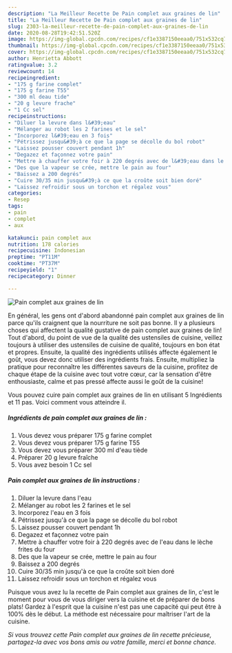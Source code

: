 ```yaml
---
description: "La Meilleur Recette De Pain complet aux graines de lin"
title: "La Meilleur Recette De Pain complet aux graines de lin"
slug: 2303-la-meilleur-recette-de-pain-complet-aux-graines-de-lin
date: 2020-08-28T19:42:51.520Z
image: https://img-global.cpcdn.com/recipes/cf1e3387150eeaa0/751x532cq70/pain-complet-aux-graines-de-lin-photo-principale-de-la-recette.jpg
thumbnail: https://img-global.cpcdn.com/recipes/cf1e3387150eeaa0/751x532cq70/pain-complet-aux-graines-de-lin-photo-principale-de-la-recette.jpg
cover: https://img-global.cpcdn.com/recipes/cf1e3387150eeaa0/751x532cq70/pain-complet-aux-graines-de-lin-photo-principale-de-la-recette.jpg
author: Henrietta Abbott
ratingvalue: 3.2
reviewcount: 14
recipeingredient:
- "175 g farine complet"
- "175 g farine T55"
- "300 ml deau tide"
- "20 g levure frache"
- "1 Cc sel"
recipeinstructions:
- "Diluer la levure dans l&#39;eau"
- "Mélanger au robot les 2 farines et le sel"
- "Incorporez l&#39;eau en 3 fois"
- "Pétrissez jusqu&#39;à ce que la page se décolle du bol robot"
- "Laissez pousser couvert pendant 1h"
- "Degazez et façonnez votre pain"
- "Mettre à chauffer votre foir à 220 degrés avec de l&#39;eau dans le lèche frites du four"
- "Des que la vapeur se crée, mettre le pain au four"
- "Baissez a 200 degrés"
- "Cuire 30/35 min jusqu&#39;à ce que la croûte soit bien doré"
- "Laissez refroidir sous un torchon et régalez vous"
categories:
- Resep
tags:
- pain
- complet
- aux

katakunci: pain complet aux 
nutrition: 178 calories
recipecuisine: Indonesian
preptime: "PT11M"
cooktime: "PT37M"
recipeyield: "1"
recipecategory: Dinner

---
```



![Pain complet aux graines de lin](https://img-global.cpcdn.com/recipes/cf1e3387150eeaa0/751x532cq70/pain-complet-aux-graines-de-lin-photo-principale-de-la-recette.jpg)

En général, les gens ont d'abord abandonné pain complet aux graines de lin parce qu'ils craignent que la nourriture ne soit pas bonne. Il y a plusieurs choses qui affectent la qualité gustative de pain complet aux graines de lin! Tout d'abord, du point de vue de la qualité des ustensiles de cuisine, veillez toujours à utiliser des ustensiles de cuisine de qualité, toujours en bon état et propres. Ensuite, la qualité des ingrédients utilisés affecte également le goût, vous devez donc utiliser des ingrédients frais. Ensuite, multipliez la pratique pour reconnaître les différentes saveurs de la cuisine, profitez de chaque étape de la cuisine avec tout votre cœur, car la sensation d'être enthousiaste, calme et pas pressé affecte aussi le goût de la cuisine!

<!--inarticleads1-->

Vous pouvez cuire pain complet aux graines de lin en utilisant 5 Ingrédients et 11 pas. Voici comment vous atteindre il.

##### Ingrédients de pain complet aux graines de lin :

1. Vous devez vous préparer 175 g farine complet
1. Vous devez vous préparer 175 g farine T55
1. Vous devez vous préparer 300 ml d&#39;eau tiède
1. Préparer 20 g levure fraîche
1. Vous avez besoin 1 Cc sel




<!--inarticleads2-->

##### Pain complet aux graines de lin instructions :

1. Diluer la levure dans l&#39;eau
1. Mélanger au robot les 2 farines et le sel
1. Incorporez l&#39;eau en 3 fois
1. Pétrissez jusqu&#39;à ce que la page se décolle du bol robot
1. Laissez pousser couvert pendant 1h
1. Degazez et façonnez votre pain
1. Mettre à chauffer votre foir à 220 degrés avec de l&#39;eau dans le lèche frites du four
1. Des que la vapeur se crée, mettre le pain au four
1. Baissez a 200 degrés
1. Cuire 30/35 min jusqu&#39;à ce que la croûte soit bien doré
1. Laissez refroidir sous un torchon et régalez vous




<!--inarticleads1-->

<p>
Puisque vous avez lu la recette de Pain complet aux graines de lin, c'est le moment pour vous de vous diriger vers la cuisine et de préparer de bons plats! Gardez à l'esprit que la cuisine n'est pas une capacité qui peut être à 100% dès le début. La méthode est nécessaire pour maîtriser l'art de la cuisine.
</p>

<p>
<i>Si vous trouvez cette Pain complet aux graines de lin recette précieuse, partagez-la avec vos bons amis ou votre famille, merci et bonne chance.</i>
</p>
